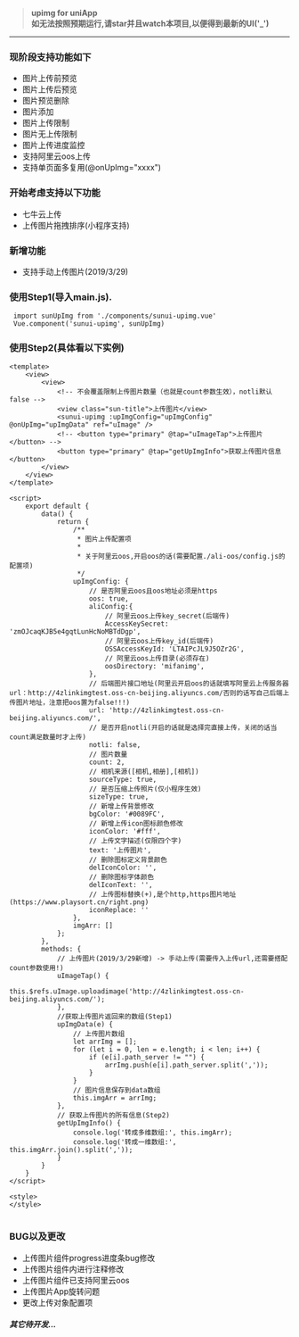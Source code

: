 >**upimg for uniApp**  
>**如无法按照预期运行,请star并且watch本项目,以便得到最新的UI('_')**   

---------------------
### 现阶段支持功能如下
- 图片上传前预览
- 图片上传后预览
- 图片预览删除
- 图片添加
- 图片上传限制
- 图片无上传限制
- 图片上传进度监控
- 支持阿里云oos上传
- 支持单页面多复用(@onUpImg="xxxx")


### 开始考虑支持以下功能
- 七牛云上传
- 上传图片拖拽排序(小程序支持)


### 新增功能
- 支持手动上传图片(2019/3/29)


### 使用Step1(导入main.js).
```
 import sunUpImg from './components/sunui-upimg.vue'
 Vue.component('sunui-upimg', sunUpImg)
```


### 使用Step2(具体看以下实例)
```
<template>
	<view>
		<view>
			<!-- 不会覆盖限制上传图片数量（也就是count参数生效），notli默认false -->
			<view class="sun-title">上传图片</view>
			<sunui-upimg :upImgConfig="upImgConfig" @onUpImg="upImgData" ref="uImage" />
			<!-- <button type="primary" @tap="uImageTap">上传图片</button> -->
			<button type="primary" @tap="getUpImgInfo">获取上传图片信息</button>
		</view>
	</view>
</template>

<script>
	export default {
		data() {
			return {
				/**
				 * 图片上传配置项
				 * 
				 * 关于阿里云oos,开启oos的话(需要配置./ali-oos/config.js的配置项)
				 */
				upImgConfig: {
					// 是否阿里云oos且oos地址必须是https
					oos: true,
					aliConfig:{
						// 阿里云oos上传key_secret(后端传)
						AccessKeySecret: 'zmOJcaqKJB5e4gqtLunHcNoMBTdDgp',
						// 阿里云oos上传key_id(后端传)
						OSSAccessKeyId: 'LTAIPcJL9J5OZr2G',
						// 阿里云oos上传目录(必须存在)
						oosDirectory: 'mifanimg',
					},
					// 后端图片接口地址(阿里云开启oos的话就填写阿里云上传服务器url：http://4zlinkimgtest.oss-cn-beijing.aliyuncs.com/否则的话写自己后端上传图片地址，注意把oos置为false!!!)
					url: 'http://4zlinkimgtest.oss-cn-beijing.aliyuncs.com/',
					// 是否开启notli(开启的话就是选择完直接上传，关闭的话当count满足数量时才上传)
					notli: false,
					// 图片数量
					count: 2,
					// 相机来源([相机,相册],[相机])
					sourceType: true,
					// 是否压缩上传照片(仅小程序生效)
					sizeType: true,
					// 新增上传背景修改
					bgColor: '#0089FC',
					// 新增上传icon图标颜色修改
					iconColor: '#fff',
					// 上传文字描述(仅限四个字)
					text: '上传图片',
					// 删除图标定义背景颜色
					delIconColor: '',
					// 删除图标字体颜色
					delIconText: '',
					// 上传图标替换(+),是个http,https图片地址(https://www.playsort.cn/right.png)
					iconReplace: ''
				},
				imgArr: []
			};
		},
		methods: {
			// 上传图片(2019/3/29新增) -> 手动上传(需要传入上传url,还需要搭配count参数使用!)
			uImageTap() {
				this.$refs.uImage.uploadimage('http://4zlinkimgtest.oss-cn-beijing.aliyuncs.com/');
			},
			//获取上传图片返回来的数组(Step1)
			upImgData(e) {
				// 上传图片数组
				let arrImg = [];
				for (let i = 0, len = e.length; i < len; i++) {
					if (e[i].path_server != "") {
						arrImg.push(e[i].path_server.split(','));
					}
				}
				// 图片信息保存到data数组
				this.imgArr = arrImg;
			},
			// 获取上传图片的所有信息(Step2)
			getUpImgInfo() {
				console.log('转成多维数组:', this.imgArr);
				console.log('转成一维数组:', this.imgArr.join().split(','));
			}
		}
	}
</script>

<style>
</style>


```

### BUG以及更改
- 上传图片组件progress进度条bug修改
- 上传图片组件内进行注释修改
- 上传图片组件已支持阿里云oos
- 上传图片App旋转问题
- 更改上传对象配置项

##### *其它待开发...*
